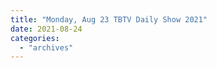 ```yaml
---
title: "Monday, Aug 23 TBTV Daily Show 2021"
date: 2021-08-24
categories: 
  - "archives"
---
```



